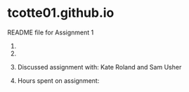 # tcotte01.github.io
README file for Assignment 1

1. 

2.

3. Discussed assignment with: Kate Roland and Sam Usher

4. Hours spent on assignment:
